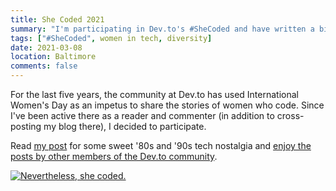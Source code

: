 ```yaml
---
title: She Coded 2021
summary: "I'm participating in Dev.to's #SheCoded and have written a bit about my journey to coding."
tags: ["#SheCoded", women in tech, diversity]
date: 2021-03-08
location: Baltimore
comments: false
---
```


For the last five years, the community at Dev.to has used International Women's Day as an impetus to share the stories of women who code. Since I've been active there as a reader and commenter (in addition to cross-posting my blog there), I decided to participate.

Read [my post](https://dev.to/angeliquejw/nevertheless-angelique-coded-186j) for some sweet '80s and '90s tech nostalgia and [enjoy the posts by other members of the Dev.to community](https://dev.to/shecoded).

[![Nevertheless, she coded.](/assets/img/blog/2021/she-coded.png)](https://dev.to/shecoded)
